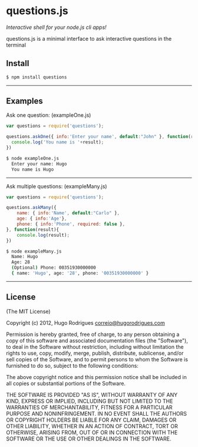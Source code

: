# questions.js

*Interactive shell for your node.js cli apps!*

questions.js is a minimal interface to ask interactive questions in the terminal

## Install
```bash
$ npm install questions
```

---

## Examples
Ask one question: (exampleOne.js)
```js
var questions = require('questions');

questions.askOne({ info:'Enter your name', default:"John" }, function(result){
  console.log('You name is '+result);
})
```

```bash
$ node exampleOne.js 
  Enter your name: Hugo
  You name is Hugo

```

---

Ask multiple questions: (exampleMany.js)
```js
var questions = require('questions');

questions.askMany({
	name: { info:'Name', default:"Carlo" },
	age: { info:'Age'},
	phone: { info:'Phone', required: false },
}, function(result){
	console.log(result);
})
```

```bash
$ node exampleMany.js 
  Name: Hugo
  Age: 28
  (Optional) Phone: 00351930000000
  { name: 'Hugo', age: '28', phone: '00351930000000' }
```


---
## License 

(The MIT License)

Copyright (c) 2012, Hugo Rodrigues <correio@hugorodrigues.com>

Permission is hereby granted, free of charge, to any person obtaining a copy
of this software and associated documentation files (the "Software"), to deal
in the Software without restriction, including without limitation the rights
to use, copy, modify, merge, publish, distribute, sublicense, and/or sell
copies of the Software, and to permit persons to whom the Software is
furnished to do so, subject to the following conditions:

The above copyright notice and this permission notice shall be included in
all copies or substantial portions of the Software.

THE SOFTWARE IS PROVIDED "AS IS", WITHOUT WARRANTY OF ANY KIND, EXPRESS OR
IMPLIED, INCLUDING BUT NOT LIMITED TO THE WARRANTIES OF MERCHANTABILITY,
FITNESS FOR A PARTICULAR PURPOSE AND NONINFRINGEMENT. IN NO EVENT SHALL THE
AUTHORS OR COPYRIGHT HOLDERS BE LIABLE FOR ANY CLAIM, DAMAGES OR OTHER
LIABILITY, WHETHER IN AN ACTION OF CONTRACT, TORT OR OTHERWISE, ARISING FROM,
OUT OF OR IN CONNECTION WITH THE SOFTWARE OR THE USE OR OTHER DEALINGS IN
THE SOFTWARE.
